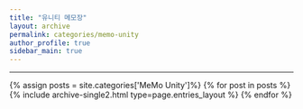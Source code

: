 ```yaml
---
title: "유니티 메모장"
layout: archive
permalink: categories/memo-unity
author_profile: true
sidebar_main: true
---
```


***
<!-- 공백포함 -> site.categories.['a b c'] -->


{% assign posts = site.categories['MeMo Unity']%}
{% for post in posts %} {% include archive-single2.html type=page.entries_layout %} {% endfor %}



